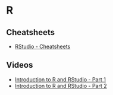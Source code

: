 # R 

## Cheatsheets
  * [RStudio - Cheatsheets](https://rstudio.com/resources/cheatsheets/)
## Videos
  * [Introduction to R and RStudio - Part 1](https://www.youtube.com/watch?v=lL0s1coNtRk)
  * [Introduction to R and RStudio - Part 2](https://www.youtube.com/watch?v=ZA28sOmq7nU)
